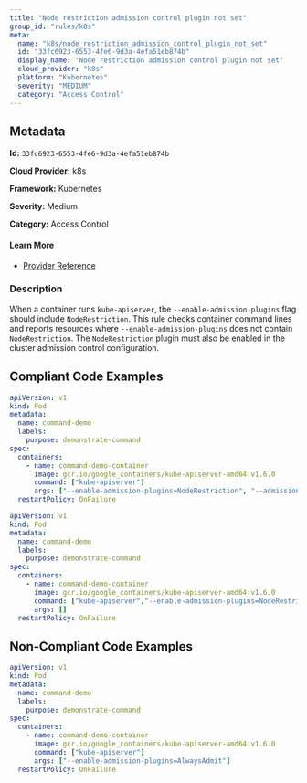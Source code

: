 ```yaml
---
title: "Node restriction admission control plugin not set"
group_id: "rules/k8s"
meta:
  name: "k8s/node_restriction_admission_control_plugin_not_set"
  id: "33fc6923-6553-4fe6-9d3a-4efa51eb874b"
  display_name: "Node restriction admission control plugin not set"
  cloud_provider: "k8s"
  platform: "Kubernetes"
  severity: "MEDIUM"
  category: "Access Control"
---
```

## Metadata

**Id:** `33fc6923-6553-4fe6-9d3a-4efa51eb874b`

**Cloud Provider:** k8s

**Framework:** Kubernetes

**Severity:** Medium

**Category:** Access Control

#### Learn More

 - [Provider Reference](https://kubernetes.io/docs/reference/command-line-tools-reference/kube-apiserver/)

### Description

 When a container runs `kube-apiserver`, the `--enable-admission-plugins` flag should include `NodeRestriction`. This rule checks container command lines and reports resources where `--enable-admission-plugins` does not contain `NodeRestriction`. The `NodeRestriction` plugin must also be enabled in the cluster admission control configuration.


## Compliant Code Examples
```yaml
apiVersion: v1
kind: Pod
metadata:
  name: command-demo
  labels:
    purpose: demonstrate-command
spec:
  containers:
    - name: command-demo-container
      image: gcr.io/google_containers/kube-apiserver-amd64:v1.6.0
      command: ["kube-apiserver"]
      args: ["--enable-admission-plugins=NodeRestriction", "--admission-control-config-file=path/to/plugin/config/file.yaml"]
  restartPolicy: OnFailure

```

```yaml
apiVersion: v1
kind: Pod
metadata:
  name: command-demo
  labels:
    purpose: demonstrate-command
spec:
  containers:
    - name: command-demo-container
      image: gcr.io/google_containers/kube-apiserver-amd64:v1.6.0
      command: ["kube-apiserver","--enable-admission-plugins=NodeRestriction", "--admission-control-config-file=path/to/plugin/config/file.yaml"]
      args: []
  restartPolicy: OnFailure

```
## Non-Compliant Code Examples
```yaml
apiVersion: v1
kind: Pod
metadata:
  name: command-demo
  labels:
    purpose: demonstrate-command
spec:
  containers:
    - name: command-demo-container
      image: gcr.io/google_containers/kube-apiserver-amd64:v1.6.0
      command: ["kube-apiserver"]
      args: ["--enable-admission-plugins=AlwaysAdmit"]
  restartPolicy: OnFailure

```